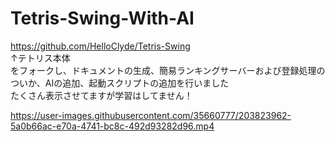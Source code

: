 # Tetris-Swing-With-AI
https://github.com/HelloClyde/Tetris-Swing<br />
↑テトリス本体<br>
をフォークし、ドキュメントの生成、簡易ランキングサーバーおよび登録処理のついか、AIの追加、起動スクリプトの追加を行いました<br />
たくさん表示させてますが学習はしてません！<br />

https://user-images.githubusercontent.com/35660777/203823962-5a0b66ac-e70a-4741-bc8c-492d93282d96.mp4

